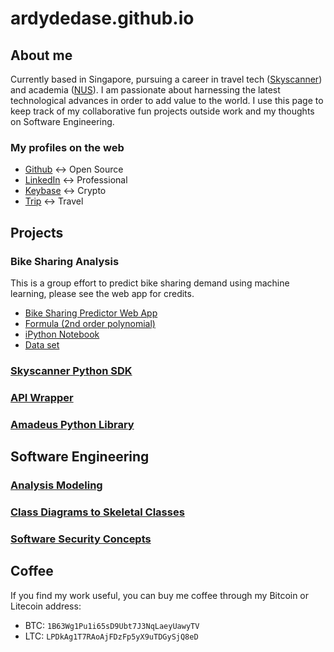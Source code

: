 # ardydedase.github.io

## About me

Currently based in Singapore, pursuing a career in travel tech ([Skyscanner](https://www.skyscanner.net/)) and academia ([NUS](http://www.nus.edu.sg/)).
I am passionate about harnessing the latest technological advances in order to add value to the world.
I use this page to keep track of my collaborative fun projects outside work and my thoughts on Software Engineering.


### My profiles on the web
- [Github](https://github.com/ardydedase) <-> Open Source
- [LinkedIn](https://www.linkedin.com/in/ardydedase) <-> Professional
- [Keybase](https://keybase.io/ardydedase) <-> Crypto
- [Trip](https://www.trip.skyscanner.com/user/ardy-dedase) <-> Travel

## Projects

### Bike Sharing Analysis

This is a group effort to predict bike sharing demand using machine learning, please see the web app for credits.

- [Bike Sharing Predictor Web App](https://ardydedase.github.io/bike-sharing-predictor/index.html)
- [Formula (2nd order polynomial)](https://github.com/ardydedase/ardydedase.github.io/blob/master/bike-sharing-predictor/script.js#L31)
- [iPython Notebook](https://github.com/ardydedase/bike-sharing-analysis/blob/master/bike-sharing.ipynb)
- [Data set](https://github.com/ardydedase/bike-sharing-analysis/tree/master/Bike-Sharing-Dataset)

### [Skyscanner Python SDK](https://github.com/Skyscanner/skyscanner-python-sdk)

### [API Wrapper](https://github.com/ardydedase/apiwrapper)

### [Amadeus Python Library](https://github.com/ardydedase/amadeus-python)

## Software Engineering

### [Analysis Modeling](https://github.com/ardydedase/ardydedase.github.io/blob/master/content/software-engineering/analysis-modeling.md#analysis-modeling)
### [Class Diagrams to Skeletal Classes](https://github.com/ardydedase/ardydedase.github.io/blob/master/content/software-engineering/class-diagrams-to-skeletal-classes.md#class-diagrams-to-skeletal-classes)
### [Software Security Concepts](https://github.com/ardydedase/ardydedase.github.io/blob/master/content/software-engineering/security-concepts.md#software-security-concepts)

## Coffee

If you find my work useful, you can buy me coffee through my Bitcoin or Litecoin address:

- BTC: `1B63Wg1Pu1i65sD9Ubt7J3NqLaeyUawyTV`
- LTC: `LPDkAg1T7RAoAjFDzFp5yX9uTDGySjQ8eD`